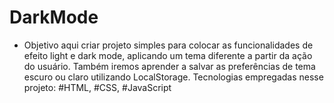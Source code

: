 # DarkMode
- Objetivo aqui criar projeto simples para colocar as funcionalidades de efeito light e dark mode,
aplicando um tema diferente a partir da ação do usuário. Também iremos aprender a salvar as 
preferências de tema escuro ou claro utilizando LocalStorage.
Tecnologias empregadas nesse projeto: #HTML, #CSS, #JavaScript

